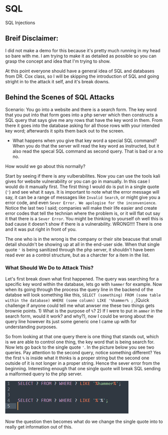 # SQL
SQL Injections

## Breif Disclaimer:
I did not make a demo for this because it's pretty much running in my head so bare with me. I am trying to make it as detailed as possible so you can grasp the concept and idea that I'm trying to show. 

At this point everyone should have a general idea of SQL and databases from DR. Cox class, so I will be skipping the introduction of SQL and going stright in to the attack it self, and it's break downs.

## Behind the Scenes of SQL Attacks

Scenario:
You go into a website and there is a search form. The key word that you put into that form goes into a php server which then constructs a SQL query that says give me any rows that have the key word in them. From there it goes into the database asking for all those rows with your intended key word; afterwards it spits them back out to the screen.

 * What happens when you give that key word a special SQL command?
When you do that the server will read the key word as instructed, but it also read the specal SQL command as second query. That is bad or a no no.

How would we go about this normally?

Start by seeing if there is any vulberabilites. Now you can use the tools kali gives for website vulnerability or you can go in manually. In this case I would do it manually first. The first thing I would do is put in a single quote (`'`) and see what it says. It is important to note what the error message will say, it can be a range of messages like `Invalid Search`, or might give you a error code, and even `Sever Error. We apologise for the inconvenience`. Notice the last two I said; companies will make their life easier and create error codes that tell the technian where the problem is, or it will flat out say it that there is a `Sever Error`. You might be thinking to yourself oh well this is bad cause it doesn't show if there is a vulnerability. WRONG!!!! There is one and it was put right in front of you.

The one who is in the wrong is the company or their site beacuse that small detail shouldn't be showing up at all in the end-user side. When that single quote `'` is being sanitized through the php server, it shouldn't have been read ever as a control structure, but as a charcter for a item in the list. 

### What Should We Do to Attack This?

Let's first break down what first happened. The query was searching for a specific key word within the database, lets go with ` hammer ` for example. Now when its going through the process the query line in the backend of the databse will look something like this, ` SELECT (something) FROM (some table within the database) WHERE (some column) LIKE '%hammer% ; ` ,(Quick challenge if anyone could tell me what anwser me these two things gets brownie points. 1) What is the purpose of `%`? 2) If I were to put in `ammer` in the search form, would it work? and why?), now I could be wrong about the query line however its just some generic one I came up with for understanding purposes.

So from looking at that one query there is one thing that stands out, which is we are able to control one thing, the key word that is being search for. Now lets go back to the single quote `'`. In the picture below you see two queries. Pay attention to the second query, notice something different? Yes the first `%` is inside what it thinks is a proper string but the second one outside of it is not longer in a proper string. Hence the sever error from the beginning. Interesting enough that one single quote will break SQL sending a malformed query to the php server. 

<img src="SQL.png">

Now the question then becomes what do we change the single quote into to really get information out of this. 

